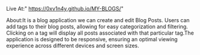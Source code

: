 Live At:" https://0xv1n4y.github.io/MY-BLOGS/"

About:It is a blog application  we can create and edit Blog Posts.
Users can add tags to their blog posts, allowing for easy categorization and filtering. Clicking on a tag will display all posts associated with that particular tag.The application is designed to be responsive, ensuring an optimal viewing experience across different devices and screen sizes.
